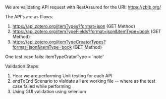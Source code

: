  We are validating API request with RestAssured for the URI: https://zbib.org/
 
 The API's are as fllows:
  1. https://api.zotero.org/itemTypes?format=json (GET Method)
  2. https://api.zotero.org/itemTypeFields?format=json&itemType=book (GET Method)
  3. https://api.zotero.org/itemTypeCreatorTypes?format=json&itemType=book (GET Method)
  
 One test case fails: itemTypeCratorType = 'note'
 
 Validation Steps:
  1. Hear we are performing Unit testing for each API
  2. endToEnd Scenario to vlaidate all are working file -- where as the test case failed while performing 
  3. Using GUI validation using selenium 
